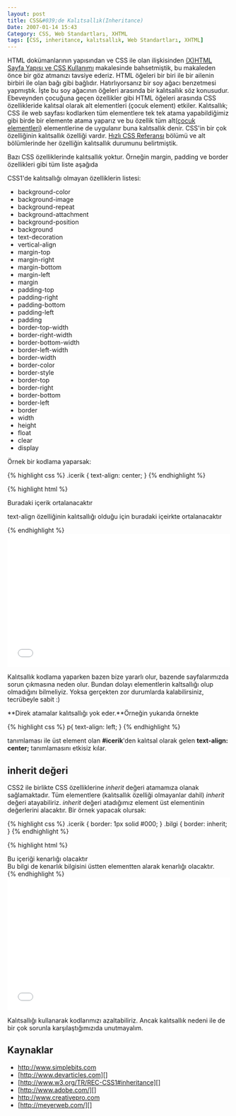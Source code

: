 ```yaml
---
layout: post
title: CSS&#039;de Kalıtsallık(Inheritance)
Date: 2007-01-14 15:43
Category: CSS, Web Standartları, XHTML
tags: [CSS, inheritance, kalıtsallık, Web Standartları, XHTML]
---
```


HTML dokümanlarının yapısından ve CSS ile olan ilişkisinden [(X)HTML Sayfa Yapısı ve CSS Kullanımı][] makalesinde bahsetmiştik, bu makaleden
önce bir göz atmanızı tavsiye ederiz. HTML öğeleri bir biri ile bir
ailenin birbiri ile olan bağı gibi bağlıdır. Hatırlıyorsanız bir soy
ağacı benzetmesi yapmıştık. İşte bu soy ağacının öğeleri arasında bir
kalıtsallık söz konusudur. Ebeveynden çocuğuna geçen özellikler gibi
HTML öğeleri arasında CSS özellikleride kalıtsal olarak alt
elementleri (çocuk element) etkiler. Kalıtsallık; CSS ile web
sayfası kodlarken tüm elementlere tek tek atama yapabildiğimiz gibi
birde bir elemente atama yaparız ve bu özellik tüm alt([çocuk elementleri][(X)HTML Sayfa Yapısı ve CSS Kullanımı]) elementlerine de
uygulanır buna kalıtsallık denir. CSS'in bir çok özelliğinin kalıtsallık
özelliği vardır. [Hızlı CSS Referansı][] bölümü ve alt bölümlerinde her
özelliğin kalıtsallık durumunu belirtmiştik.

Bazı CSS özelliklerinde kalıtsallık yoktur. Örneğin margin, padding ve
border özellikleri gibi tüm liste aşağıda

CSS1'de kalıtsallığı olmayan özelliklerin listesi:

   -   background-color
   -   background-image
   -   background-repeat
   -   background-attachment
   -   background-position
   -   background
   -   text-decoration
   -   vertical-align
   -   margin-top
   -   margin-right
   -   margin-bottom
   -   margin-left
   -   margin
   -   padding-top
   -   padding-right
   -   padding-bottom
   -   padding-left
   -   padding
   -   border-top-width
   -   border-right-width
   -   border-bottom-width
   -   border-left-width
   -   border-width
   -   border-color
   -   border-style
   -   border-top
   -   border-right
   -   border-bottom
   -   border-left
   -   border
   -   width
   -   height
   -   float
   -   clear
   -   display

Örnek bir kodlama yaparsak:

{% highlight css %}
.icerik {
  text-align: center;
}
{% endhighlight %}

{% highlight html %}
<div class="icerik">
  Buradaki içerik ortalanacaktır 
  <p> text-align özelliğinin kalıtsallığı olduğu için buradaki içeirkte ortalanacaktır </p>
</div>
{% endhighlight %}

<iframe height='300' scrolling='no' title='zRWqJV' src='//codepen.io/fatihhayri/embed/zRWqJV/?height=300&theme-id=13521&default-tab=css,result&embed-version=2' frameborder='no' allowtransparency='true' allowfullscreen='true' style='width: 100%;'>See the Pen <a href='https://codepen.io/fatihhayri/pen/zRWqJV/'>zRWqJV</a> by Fatih  (<a href='https://codepen.io/fatihhayri'>@fatihhayri</a>) on <a href='https://codepen.io'>CodePen</a>.
</iframe>

Kalıtsallık kodlama yaparken bazen bize yararlı olur, bazende
sayfalarımızda sorun çıkmasına neden olur. Bundan dolayı elementlerin
kaltsallığı olup olmadığını bilmeliyiz. Yoksa gerçekten zor durumlarda
kalabilirsiniz, tecrübeyle sabit :)

**Direk atamalar kalıtsallığı yok eder.**Örneğin yukarıda örnekte

{% highlight css %}
p{ 
  text-align: left;
}
{% endhighlight %}

tanımlaması ile üst element olan **#icerik**'den kalıtsal olarak gelen
**text-align: center;** tanımlamasını etkisiz kılar.

## inherit değeri

CSS2 ile birlikte CSS özelliklerine *inherit* değeri atamamıza olanak
sağlamaktadır. Tüm elementlere (kalıtsallık özelliği olmayanlar dahil)
*inherit* değeri atayabiliriz. *inherit* değeri atadığımız element üst
elementinin değerlerini alacaktır. Bir örnek yapacak olursak:

{% highlight css %}
.icerik {
  border: 1px solid #000;
}
.bilgi {
  border: inherit;
}
{% endhighlight %}

{% highlight html %}
<div class="icerik">
  Bu içeriği kenarlığı olacaktır
  <div class="bilgi"> 
    Bu bilgi de kenarlık bilgisini üstten elementten 
    alarak kenarlığı olacaktır. 
  </div>
</div>
{% endhighlight %}

<iframe height='300' scrolling='no' title='inheritance' src='//codepen.io/fatihhayri/embed/EQEKdq/?height=300&theme-id=13521&default-tab=css,result&embed-version=2' frameborder='no' allowtransparency='true' allowfullscreen='true' style='width: 100%;'>See the Pen <a href='https://codepen.io/fatihhayri/pen/EQEKdq/'>inheritance</a> by Fatih  (<a href='https://codepen.io/fatihhayri'>@fatihhayri</a>) on <a href='https://codepen.io'>CodePen</a>.
</iframe>

Kalıtsallığı kullanarak kodlarımızı azaltabiliriz. Ancak kalıtsallık
nedeni ile de bir çok sorunla karşılaştığımızıda unutmayalım.

## Kaynaklar

-   http://www.simplebits.com
-   [http://www.devarticles.com][]
-   [http://www.w3.org/TR/REC-CSS1#inheritance][]
-   [http://www.adobe.com/][]
-   http://www.creativepro.com
-   [http://meyerweb.com/][]


  [(X)HTML Sayfa Yapısı ve CSS Kullanımı]: http://www.fatihhayrioglu.com/xhtml-sayfa-yapisi-ve-css-kullanimi/
  [Hızlı CSS Referansı]: http://www.fatihhayrioglu.com/hizli-css-referansi/
  [http://www.devarticles.com]: http://www.devarticles.com/c/a/Web-Style-Sheets/Learn-CSS-Introduction-to-Inheritance-Specificity-and-Cascade/3/
  [http://www.w3.org/TR/REC-CSS1#inheritance]: http://www.w3.org/TR/REC-CSS1#inheritance
  [http://www.adobe.com/]: http://www.adobe.com/devnet/dreamweaver/articles/css_inheritance.html
  [http://meyerweb.com/]: http://meyerweb.com/eric/articles/webrev/199903.html
